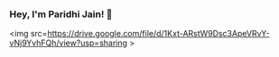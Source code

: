 ### Hey, I'm Paridhi Jain! 👋

<img src=https://drive.google.com/file/d/1Kxt-ARstW9Dsc3ApeVRvY-vNj9YvhFQh/view?usp=sharing >

<!--
**Spidy-Coder/Spidy-Coder** is a ✨ _special_ ✨ repository because its `README.md` (this file) appears on your GitHub profile.

Here are some ideas to get you started:

- 🔭 I’m currently working on ...
- 🌱 I’m currently learning ...
- 👯 I’m looking to collaborate on ...
- 🤔 I’m looking for help with ...
- 💬 Ask me about ...
- 📫 How to reach me: ...
- 😄 Pronouns: ...
- ⚡ Fun fact: ...
-->
